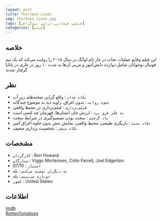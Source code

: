 ```yaml
---
layout: post
title: Thirteen Lives
img: thirteen_lives.jpg
tags: [فیلم, هیجانی, درام, بیوگرافی]
categories: [فیلم]
---
```


## خلاصه
این فیلم وقایع عملیات نجات در غار تام لوآنگ در سال ۲۰۱۸ را روایت می‌کند که یک تیم فوتبال نوجوانان شامل دوازده دانش‌آموز و مربی آن‌ها به مدت ۱۰ روز در غاری در پاتایا گرفتار شدند  

## نظر
 - `نکات جذاب` : واقع گرایی صحنه‌های زیر آب
 - `نحوه روایت` : بدون اغراق، زاویه دید به موضوع چندگانه
 - `فیلم‌برداری` : فیلم‌برداری در محیط واقعی
 - `به فکر فرو برد` : ارزش جان انسان‌ها، قهرمان چه کسی است
 - `یاد گرفتم` : سخت بودن تصمیم‌گیری در شرایط سخت
 - `نکات مثبت` : بازیگری طبیعی، محیط واقعی، نمایش تنش بدون جلوه اغراق آمیز
 - `نکات منفی` : شخصیت پردازی ضعیف

## مشخصات
 - `کارگردان` : Ron Howard
 - `ستارگان` : Viggo Mortensen, Colin Farrell, Joel Edgerton
 - `امتیاز` : 07/10
 - `به دیگران توصیه می‌کنم` : بله
 - `دوباره می‌بینم` : بله
 - `کشور` : United States

## اطلاعات
[imdb](https://www.imdb.com/title/tt12262116/reference/)  
[RottenTomatoes](https://www.rottentomatoes.com/m/thirteen_lives)